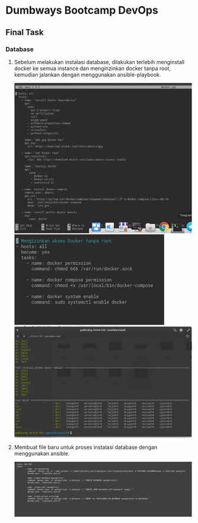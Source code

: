 # Dumbways Bootcamp DevOps
## Final Task
### Database

1. Sebelum melakukan instalasi database, dilakukan terlebih menginstall docker ke semua instance dan menginzinkan docker tanpa root, kemudian jalankan dengan menggunakan ansible-playbook.
   
   ![1](https://github.com/asepboy/bootcamp-dumbways/blob/main/Final%20Task/Database/1.png)
   ![2](https://github.com/asepboy/bootcamp-dumbways/blob/main/Final%20Task/Database/2.png)
   ![3](https://github.com/asepboy/bootcamp-dumbways/blob/main/Final%20Task/Database/3.png)
   
2. Membuat file baru untuk proses instalasi database dengan menggunakan ansible.

   ![5](https://github.com/asepboy/bootcamp-dumbways/blob/main/Final%20Task/Database/5.png)
